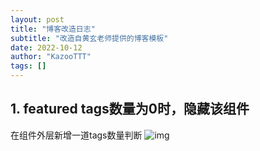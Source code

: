 ```yaml
---
layout: post
title: "博客改造日志"
subtitle: "改造自黄玄老师提供的博客模板"
date: 2022-10-12
author: "KazooTTT"
tags: []
---
```

## 1. featured tags数量为0时，隐藏该组件
在组件外层新增一道tags数量判断
![img](https://kazoottt-1256684243.cos.ap-chengdu.myqcloud.com/110710.png)
